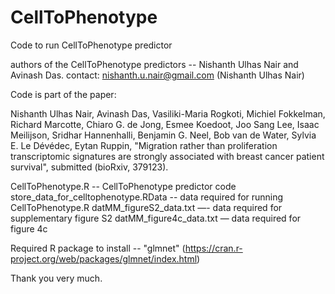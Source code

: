 # CellToPhenotype

Code to run CellToPhenotype predictor

authors of the CellToPhenotype predictors -- Nishanth Ulhas Nair and Avinash Das.
contact: nishanth.u.nair@gmail.com (Nishanth Ulhas Nair)

Code is part of the paper: 

Nishanth Ulhas Nair, Avinash Das, Vasiliki-Maria Rogkoti, Michiel Fokkelman, Richard Marcotte, Chiaro G. de Jong, Esmee Koedoot, Joo Sang Lee, Isaac Meilijson, Sridhar Hannenhalli, Benjamin G. Neel, Bob van de Water, Sylvia E. Le Dévédec, Eytan Ruppin, "Migration rather than proliferation transcriptomic signatures are strongly associated with breast cancer patient survival", submitted (bioRxiv, 379123).

CellToPhenotype.R -- CellToPhenotype predictor code 
store_data_for_celltophenotype.RData -- data required for running CellToPhenotype.R
datMM_figureS2_data.txt —- data required for supplementary figure S2
datMM_figure4c_data.txt —  data required for figure 4c

Required R package to install -- "glmnet" (https://cran.r-project.org/web/packages/glmnet/index.html)

Thank you very much. 


